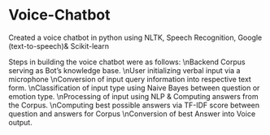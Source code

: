 # Voice-Chatbot
Created a voice chatbot in python using NLTK, Speech Recognition, Google (text-to-speech)&amp; Scikit-learn

Steps in building the voice chatbot were as follows:
    \nBackend Corpus serving as Bot’s knowledge base.
    \nUser initializing verbal input via a microphone
    \nConversion of input query information into respective text form.
    \nClassification of input type using Naive Bayes between question or emotion type.
    \nProcessing of input using NLP & Computing answers from the Corpus.
    \nComputing best possible answers via TF-IDF score between question and answers for Corpus
    \nConversion of best Answer into Voice output.
